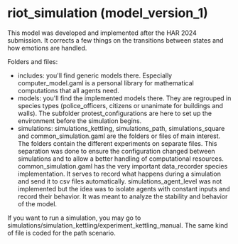 # riot_simulation (model_version_1)

This model was developed and implemented after the HAR 2024 submission. It corrects a few things on the transitions between states and how emotions are handled.

Folders and files:
- includes: you'll find generic models there. Especially computer_model.gaml is a personal library for mathematical computations that all agents need.
- models: you'll find the implemented models there. They are regrouped in species types (police_officers, citizens or unanimate for buildings and walls). The subfolder protest_configurations are here to set up the environment before the simulation begins.
- simulations: simulations_kettling, simulations_path, simulations_square and common_simulation.gaml are the folders or files of main interest. The folders contain the different experiments on separate files. This separation was done to ensure the configuration changed between simulations and to allow a better handling of computational resources. common_simulation.gaml has the very important data_recorder species implementation. It serves to record what happens during a simulation and send it to csv files automatically. simulations_agent_level was not implemented but the idea was to isolate agents with constant inputs and record their behavior. It was meant to analyze the stability and behavior of the model.

If you want to run a simulation, you may go to simulations/simulation_kettling/experiment_kettling_manual. The same kind of file is coded for the path scenario.


